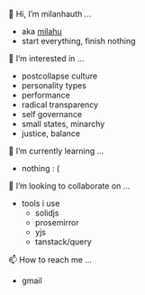 👋 Hi, I’m milanhauth ...

- aka [milahu](https://github.com/milahu)
- start everything, finish nothing

👀 I’m interested in ...

  - postcollapse culture
  - personality types
  - performance
  - radical transparency
  - self governance
  - small states, minarchy
  - justice, balance

🌱 I’m currently learning ...

  - nothing : (

💞️ I’m looking to collaborate on ...

  - tools i use
    - solidjs
    - prosemirror
    - yjs
    - tanstack/query

📫 How to reach me ...
  - gmail
